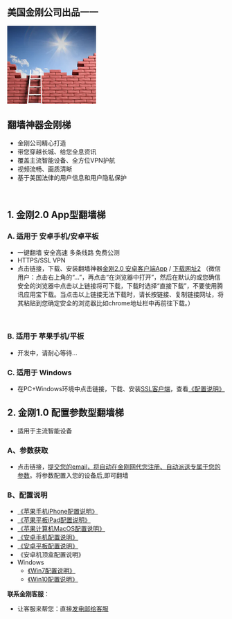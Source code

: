 ## 美国金刚公司出品一一

![image](l-w-s-athird.png)


## 翻墙神器金刚梯<br> 
- 金刚公司精心打造<br> 
- 带您穿越长城、给您全息资讯<br> 
- 覆盖主流智能设备、全方位VPN护航<br> 
- 视频流畅、画质清晰<br> 
- 基于美国法律的用户信息和用户隐私保护<br> 
<br>

## 1. 金刚2.0 App型翻墙梯

### A. 适用于 安卓手机/安卓平板
 

- 一键翻墙 安全高速 多条线路 免费公测 
- HTTPS/SSL VPN 
- 点击链接，下载、安装翻墙神器[金刚2.0 安卓客户端App](https://github.com/a2zitpro/client/releases/download/latest/app-prod-release.apk) / [下载网址2](https://myfasttrack.org/midman/dl_an_1358.php) （微信用户：点击右上角的“...”，再点击“在浏览器中打开”，然后在默认的或您确信安全的浏览器中点击以上链接将可下载，下载时选择“直接下载”，不要使用腾讯应用宝下载。当点击以上链接无法下载时，请长按链接、复制链接网址，将其粘贴到您确定安全的浏览器比如chrome地址栏中再前往下载。）
<br>

### B. 适用于 苹果手机/平板
- 开发中，请耐心等待...

### C. 适用于 Windows 
- 在PC+Windows环境中点击链接，下载、安装[SSL客户端](https://a2zitpro.github.io/web/win)，查看[《配置说明》](https://a2zitpro.github.io/web/win)


## 2. 金刚1.0 配置参数型翻墙梯
- 适用于主流智能设备

### A、参数获取
- 点击链接，[提交您的email，将自动在金刚网代您注册、自动派送专属于您的参数](https://a2zitpro.github.io/web/l2_reg)。将参数配置入您的设备后,即可翻墙


### B、配置说明
- [《苹果手机iPhone配置说明》](https://a2zitpro.github.io/web/ios)<br>
- [《苹果平板iPad配置说明》](https://a2zitpro.github.io/web/ios)<br>
- [《苹果计算机MacOS配置说明》](https://a2zitpro.github.io/web/mac)<br>
- [《安卓手机配置说明》](https://a2zitpro.github.io/web/android)<br>
- [《安卓平板配置说明》](https://a2zitpro.github.io/web/android)<br>
- 《安卓机顶盒配置说明》<br>
- Windows<br>
  - [《Win7配置说明》](https://a2zitpro.github.io/web/win7)<br>
  - [《Win10配置说明》](https://a2zitpro.github.io/web/win10)<br>

**联系金刚客服**：
  * 让客服来帮您：直接[发电邮给客服](mailto:cs@a2zitpro.com)
